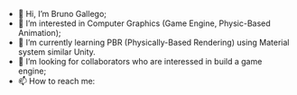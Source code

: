 - 👋 Hi, I’m Bruno Gallego;
- 👀 I’m interested in Computer Graphics (Game Engine, Physic-Based Animation);
- 🌱 I’m currently learning PBR (Physically-Based Rendering) using Material system similar Unity.
- 💞️ I’m looking for collaborators who are interessed in build a game engine;
- 📫 How to reach me: 

<!---
bgsa/bgsa is a ✨ special ✨ repository because its `README.md` (this file) appears on your GitHub profile.
You can click the Preview link to take a look at your changes.
--->

